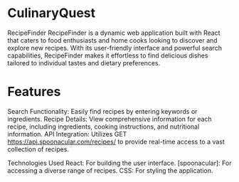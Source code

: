 # CulinaryQuest
RecipeFinder RecipeFinder is a dynamic web application built with React that caters to food enthusiasts and home cooks looking to discover and explore new recipes. With its user-friendly interface and powerful search capabilities, RecipeFinder makes it effortless to find delicious dishes tailored to individual tastes and dietary preferences.

# Features
Search Functionality: Easily find recipes by entering keywords or ingredients.
Recipe Details: View comprehensive information for each recipe, including ingredients, cooking instructions, and nutritional information.
API Integration: Utilizes GET https://api.spoonacular.com/recipes/ to provide real-time access to a vast collection of recipes.

Technologies Used
React: For building the user interface.
[spoonacular]: For accessing a diverse range of recipes.
CSS: For styling the application.
